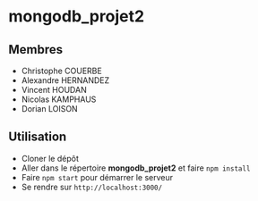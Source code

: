 # mongodb_projet2

## Membres
* Christophe COUERBE
* Alexandre HERNANDEZ
* Vincent HOUDAN
* Nicolas KAMPHAUS
* Dorian LOISON

## Utilisation
* Cloner le dépôt
* Aller dans le répertoire **mongodb_projet2** et faire ```npm install```
* Faire ```npm start``` pour démarrer le serveur
* Se rendre sur ```http://localhost:3000/```
